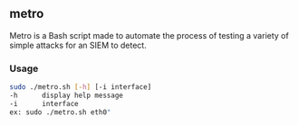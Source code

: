 ## metro

Metro is a Bash script made to automate the process of testing a variety of simple attacks for an SIEM to detect.

### Usage
```bash
sudo ./metro.sh [-h] [-i interface]
-h		display help message
-i		interface
ex: sudo ./metro.sh eth0"
